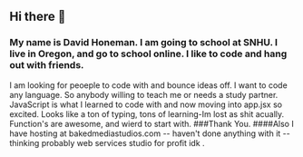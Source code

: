 ## Hi there 👋
### My name is David Honeman. I am going to school at SNHU. I live in Oregon, and go to school online. I like to code and hang out with friends. 
I am looking for peoeple to code with and bounce ideas off. I want to code any language. So anybody willing to teach me or needs a study partner. JavaScript is what I learned to code with and now moving into app.jsx so excited. Looks like a ton of typing, tons of learning-Im lost as shit acually. Function's are awesome, and wierd to start with. 
###Thank You. 
####Also I have hosting at bakedmediastudios.com -- haven't done anything with it -- thinking probably web services studio for profit idk . 


<!--
**DavE-baked/DavE-baked** is a ✨ _special_ ✨ repository because its `README.md` (this file) appears on your GitHub profile.

Here are some ideas to get you started:

- 🔭 I’m currently working on ...
- 🌱 I’m currently learning ...
- 👯 I’m looking to collaborate on ...
- 🤔 I’m looking for help with ...
- 💬 Ask me about ...
- 📫 How to reach me: ...
- 😄 Pronouns: ...
- ⚡ Fun fact: ...
-->
